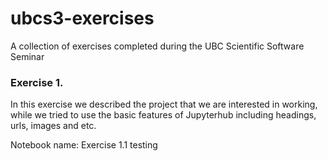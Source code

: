 # ubcs3-exercises
A collection of exercises completed during the UBC Scientific Software Seminar

### Exercise 1. 
In this exercise we described the project that we are interested in working, while we tried to use the basic features of Jupyterhub including headings, urls, images and etc.

Notebook name: Exercise 1.1 testing

